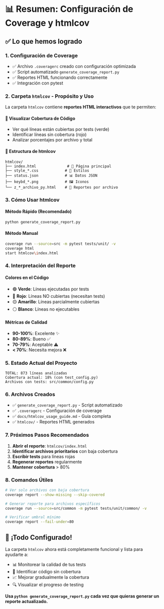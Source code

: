 # 📊 Resumen: Configuración de Coverage y htmlcov

## ✅ Lo que hemos logrado

### 1. **Configuración de Coverage**
- ✅ Archivo `.coveragerc` creado con configuración optimizada
- ✅ Script automatizado `generate_coverage_report.py` 
- ✅ Reportes HTML funcionando correctamente
- ✅ Integración con pytest

### 2. **Carpeta `htmlcov` - Propósito y Uso**

La carpeta `htmlcov` contiene **reportes HTML interactivos** que te permiten:

#### 🎯 **Visualizar Cobertura de Código**
- Ver qué líneas están cubiertas por tests (verde)
- Identificar líneas sin cobertura (rojo)
- Analizar porcentajes por archivo y total

#### 📁 **Estructura de htmlcov**
```
htmlcov/
├── index.html              # 📄 Página principal
├── style_*.css            # 🎨 Estilos
├── status.json            # 📊 Datos JSON
├── keybd_*.png            # 🖼️ Iconos
└── z_*_archivo_py.html    # 📝 Reportes por archivo
```

### 3. **Cómo Usar htmlcov**

#### **Método Rápido (Recomendado)**
```bash
python generate_coverage_report.py
```

#### **Método Manual**
```bash
coverage run --source=src -m pytest tests/unit/ -v
coverage html
start htmlcov\index.html
```

### 4. **Interpretación del Reporte**

#### **Colores en el Código**
- 🟢 **Verde**: Líneas ejecutadas por tests
- 🔴 **Rojo**: Líneas NO cubiertas (necesitan tests)
- 🟡 **Amarillo**: Líneas parcialmente cubiertas
- ⚪ **Blanco**: Líneas no ejecutables

#### **Métricas de Calidad**
- **90-100%**: Excelente ✨
- **80-89%**: Bueno ✅
- **70-79%**: Aceptable ⚠️
- **< 70%**: Necesita mejora ❌

### 5. **Estado Actual del Proyecto**
```
TOTAL: 873 líneas analizadas
Cobertura actual: 18% (con test_config.py)
Archivos con tests: src/common/config.py
```

### 6. **Archivos Creados**
- ✅ `generate_coverage_report.py` - Script automatizado
- ✅ `.coveragerc` - Configuración de coverage
- ✅ `docs/htmlcov_usage_guide.md` - Guía completa
- ✅ `htmlcov/` - Reportes HTML generados

### 7. **Próximos Pasos Recomendados**

1. **Abrir el reporte**: `htmlcov/index.html`
2. **Identificar archivos prioritarios** con baja cobertura
3. **Escribir tests** para líneas rojas
4. **Regenerar reportes** regularmente
5. **Mantener cobertura** > 80%

### 8. **Comandos Útiles**

```bash
# Ver solo archivos con baja cobertura
coverage report --show-missing --skip-covered

# Generar reporte para archivos específicos
coverage run --source=src/common -m pytest tests/unit/common/ -v

# Verificar umbral mínimo
coverage report --fail-under=80
```

## 🎉 ¡Todo Configurado!

La carpeta `htmlcov` ahora está completamente funcional y lista para ayudarte a:
- 📊 Monitorear la calidad de tus tests
- 🎯 Identificar código sin cobertura
- 📈 Mejorar gradualmente la cobertura
- 🔍 Visualizar el progreso de testing

**Usa `python generate_coverage_report.py` cada vez que quieras generar un reporte actualizado.**